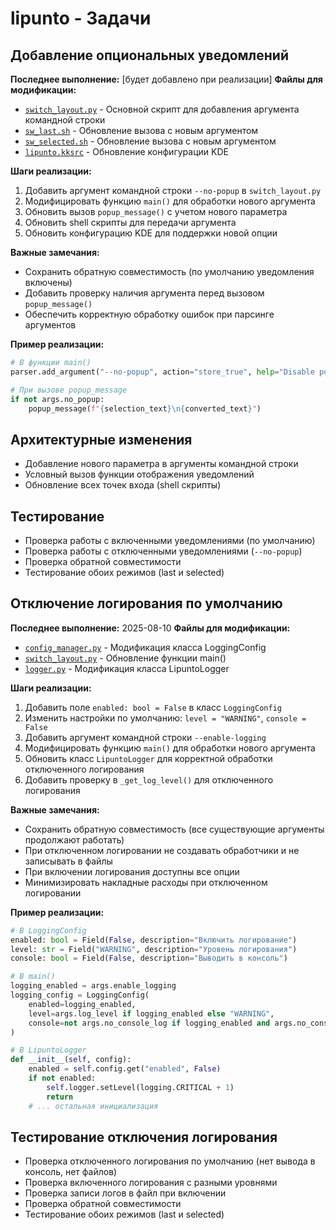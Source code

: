 # lipunto - Задачи

## Добавление опциональных уведомлений

**Последнее выполнение:** [будет добавлено при реализации]
**Файлы для модификации:**

- [`switch_layout.py`](switch_layout.py) - Основной скрипт для добавления аргумента командной строки
- [`sw_last.sh`](sw_last.sh) - Обновление вызова с новым аргументом
- [`sw_selected.sh`](sw_selected.sh) - Обновление вызова с новым аргументом
- [`lipunto.kksrc`](lipunto.kksrc) - Обновление конфигурации KDE

**Шаги реализации:**

1. Добавить аргумент командной строки `--no-popup` в `switch_layout.py`
2. Модифицировать функцию `main()` для обработки нового аргумента
3. Обновить вызов `popup_message()` с учетом нового параметра
4. Обновить shell скрипты для передачи аргумента
5. Обновить конфигурацию KDE для поддержки новой опции

**Важные замечания:**

- Сохранить обратную совместимость (по умолчанию уведомления включены)
- Добавить проверку наличия аргумента перед вызовом `popup_message()`
- Обеспечить корректную обработку ошибок при парсинге аргументов

**Пример реализации:**

```python
# В функции main()
parser.add_argument("--no-popup", action="store_true", help="Disable popup notifications")

# При вызове popup_message
if not args.no_popup:
    popup_message(f"{selection_text}\n{converted_text}")
```

## Архитектурные изменения

- Добавление нового параметра в аргументы командной строки
- Условный вызов функции отображения уведомлений
- Обновление всех точек входа (shell скрипты)

## Тестирование

- Проверка работы с включенными уведомлениями (по умолчанию)
- Проверка работы с отключенными уведомлениями (`--no-popup`)
- Проверка обратной совместимости
- Тестирование обоих режимов (last и selected)

## Отключение логирования по умолчанию

**Последнее выполнение:** 2025-08-10
**Файлы для модификации:**

- [`config_manager.py`](config_manager.py) - Модификация класса LoggingConfig
- [`switch_layout.py`](switch_layout.py) - Обновление функции main()
- [`logger.py`](logger.py) - Модификация класса LipuntoLogger

**Шаги реализации:**

1. Добавить поле `enabled: bool = False` в класс `LoggingConfig`
2. Изменить настройки по умолчанию: `level = "WARNING"`, `console = False`
3. Добавить аргумент командной строки `--enable-logging`
4. Модифицировать функцию `main()` для обработки нового аргумента
5. Обновить класс `LipuntoLogger` для корректной обработки отключенного логирования
6. Добавить проверку в `_get_log_level()` для отключенного логирования

**Важные замечания:**

- Сохранить обратную совместимость (все существующие аргументы продолжают работать)
- При отключенном логировании не создавать обработчики и не записывать в файлы
- При включении логирования доступны все опции
- Минимизировать накладные расходы при отключенном логировании

**Пример реализации:**

```python
# В LoggingConfig
enabled: bool = Field(False, description="Включить логирование")
level: str = Field("WARNING", description="Уровень логирования")
console: bool = Field(False, description="Выводить в консоль")

# В main()
logging_enabled = args.enable_logging
logging_config = LoggingConfig(
    enabled=logging_enabled,
    level=args.log_level if logging_enabled else "WARNING",
    console=not args.no_console_log if logging_enabled and args.no_console_log is not None else False,
)

# В LipuntoLogger
def __init__(self, config):
    enabled = self.config.get("enabled", False)
    if not enabled:
        self.logger.setLevel(logging.CRITICAL + 1)
        return
    # ... остальная инициализация
```

## Тестирование отключения логирования

- Проверка отключенного логирования по умолчанию (нет вывода в консоль, нет файлов)
- Проверка включенного логирования с разными уровнями
- Проверка записи логов в файл при включении
- Проверка обратной совместимости
- Тестирование обоих режимов (last и selected)
